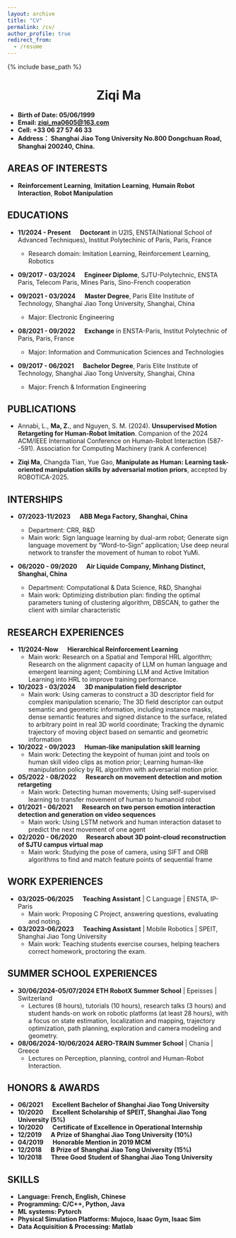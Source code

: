 ```yaml
---
layout: archive
title: "CV"
permalink: /cv/
author_profile: true
redirect_from:
  - /resume
---
```


{% include base_path %}

<h1 style="text-align:center">Ziqi Ma</h1>

* **Birth of Date: 05/06/1999**
* **Email: ziqi_ma0605@163.com**
* **Cell: +33 06 27 57 46 33**
* **Address： Shanghai Jiao Tong University No.800 Dongchuan Road, Shanghai 200240, China.**


## AREAS OF INTERESTS

-  **Reinforcement Learning**, **Imitation Learning**, **Humain Robot Interaction**, **Robot Manipulation**


## EDUCATIONS

* **11/2024 - Present &ensp;&ensp; Doctorant** in U2IS, ENSTA(National School of Advanced Techniques), Institut Polytechinic of Paris, Paris, France
  * Research domain: Imitation Learning, Reinforcement Learning, Robotics

* **09/2017 - 03/2024 &ensp;&ensp; Engineer Diplome**, SJTU-Polytechnic, ENSTA Paris, Telecom Paris, Mines Paris, Sino-French cooperation


* **09/2021 - 03/2024 &ensp;&ensp; Master Degree**, Paris Elite Institute of Technology, Shanghai Jiao Tong University, Shanghai, China
  * Major: Electronic Engineering

* **08/2021 - 09/2022 &ensp;&ensp; Exchange** in ENSTA-Paris, Institut Polytechnic of Paris, Paris, France
  * Major: Information and Communication Sciences and Technologies

* **09/2017 - 06/2021  &ensp;&ensp; Bachelor Degree**, Paris Elite Institute of Technology, Shanghai Jiao Tong University, Shanghai, China
  * Major: French & Information Engineering

  
## PUBLICATIONS
* Annabi, L., **Ma, Z.**, and Nguyen, S. M. (2024). **Unsupervised Motion Retargeting for Human-Robot Imitation**. Companion of the 2024 ACM/IEEE International Conference on Human-Robot Interaction (587--591). Association for Computing Machinery (rank A conference)

* **Ziqi Ma**, Changda Tian, Yue Gao, **Manipulate as Human: Learning task-oriented manipulation skills by adversarial motion priors**, accepted by ROBOTICA-2025.


## INTERSHIPS

* **07/2023-11/2023 &ensp;&ensp; ABB Mega Factory, Shanghai, China**
  * Department: CRR, R&D 
  * Main work: Sign language learning by dual-arm robot; Generate sign language movement by “Word-to-Sign” application; Use deep neural network to transfer the movement of human to robot YuMi.

* **06/2020 - 09/2020 &ensp;&ensp; Air Liquide Company, Minhang Distinct, Shanghai, China**
  * Department: Computational & Data Science, R&D, Shanghai
  * Main work: Optimizing distribution plan: finding the optimal parameters tuning of clustering algorithm, DBSCAN, to gather the client with similar characteristic



## RESEARCH EXPERIENCES
* **11/2024-Now &ensp;&ensp; Hierarchical Reinforcement Learning**
  * Main work: Research on a Spatial and Temporal HRL algorithm; Research on the alignment capacity of LLM on human language and emergent learning agent; Combining LLM and Active Imitation Learning into HRL to improve training performance.
* **10/2023 - 03/2024 &ensp;&ensp; 3D manipulation field descriptor**
  * Main work: Using cameras to construct a 3D descriptor field for complex manipulation scenario; The 3D field descriptor can output semantic and geometric information, including instance masks, dense semantic features and signed distance to the surface, related to arbitrary point in real 3D world coordinate; Tracking the dynamic trajectory of moving object based on semantic and geometric information
* **10/2022 - 09/2023 &ensp;&ensp; Human-like manipulation skill learning**
  * Main work: Detecting the keypoint of human joint and tools on human skill video clips as motion prior; Learning human-like manipulation policy by RL algorithm with adversarial motion prior.
* **05/2022 - 08/2022 &ensp;&ensp; Research on movement detection and motion retargeting**
  * Main work: Detecting human movements; Using self-supervised learning to transfer movement of human to humanoid robot
* **01/2021 - 06/2021 &ensp;&ensp; Research on two person emotion interaction detection and generation on video sequences**
  * Main work: Using LSTM network and human interaction dataset to predict the next movement of one agent
* **02/2020 - 06/2020 &ensp;&ensp; Research about 3D point-cloud reconstruction of SJTU campus virtual map**
  * Main work: Studying the pose of camera, using SIFT and ORB algorithms to find and match feature points of sequential frame

## WORK EXPERIENCES
* **03/2025-06/2025 &ensp;&ensp; Teaching Assistant** | C Language | ENSTA, IP-Paris
  * Main work: Proposing C Project, answering questions, evaluating and noting.
* **03/2023-06/2023 &ensp;&ensp; Teaching Assistant** | Mobile Robotics | SPEIT, Shanghai Jiao Tong University
  * Main work: Teaching students exercise courses, helping teachers correct homework, proctoring the exam.


## SUMMER SCHOOL EXPERIENCES                                                           
* **30/06/2024-05/07/2024 ETH RobotX Summer School** | Epeisses | Switzerland
  * Lectures (8 hours), tutorials (10 hours), research talks (3 hours) and student hands-on work on robotic platforms (at least 28 hours), with a focus on state estimation, localization and mapping, trajectory optimization, path planning, exploration and camera modeling and geometry.
* **08/06/2024-10/06/2024 AERO-TRAIN Summer School** | Chania | Greece
  * Lectures on Perception, planning, control and Human-Robot Interaction.

## HONORS & AWARDS
- **06/2021 &ensp;&ensp; Excellent Bachelor of Shanghai Jiao Tong University**
- **10/2020 &ensp;&ensp; Excellent Scholarship of SPEIT, Shanghai Jiao Tong University (5%)**
- **10/2020 &ensp;&ensp; Certificate of Excellence in Operational Internship**
- **12/2019 &ensp;&ensp; A Prize of Shanghai Jiao Tong University (10%)**
- **04/2019 &ensp;&ensp; Honorable Mention in 2019 MCM**
- **12/2018 &ensp;&ensp; B Prize of Shanghai Jiao Tong University (15%)**
- **10/2018 &ensp;&ensp; Three Good Student of Shanghai Jiao Tong University**


## SKILLS

- **Language: French, English, Chinese**
- **Programming: C/C++, Python, Java**
- **ML systems: Pytorch**
- **Physical Simulation Platforms: Mujoco, Isaac Gym, Isaac Sim**
- **Data Acquisition & Processing: Matlab**